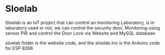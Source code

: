 # Sloelab
Sloelab is an IoT project that can control an monitoring Laboratory, is in laboratory used or not, we can control the security door, Monitoring using sensor PIR and control the Door Lock via Website and MySQL database


sloelab folder is the website code, and the sloelab.ino is the Arduino code for ESP 8266
